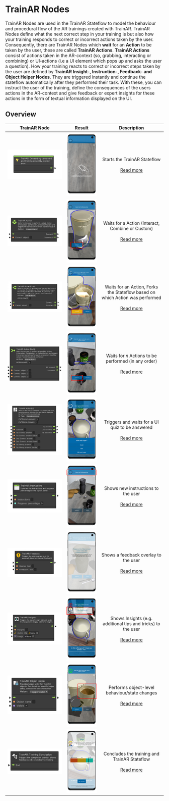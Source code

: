 # TrainAR Nodes

TrainAR Nodes are used in the TrainAR Stateflow to model the behaviour and procedural flow of the AR trainings created with TrainAR. TrainAR Nodes define what the next correct step in your training is but also how your training responds to correct or incorrect actions taken by the user. Consequently, there are TrainAR Nodes which **wait** for an **Action** to be taken by the user, these are called **TrainAR Actions**. **TrainAR Actions** consist of actions taken in the AR-context (so, grabbing, interacting or combining) or UI-actions (i.e a UI element which pops up and asks the user a question). How your training reacts to correct or incorrect steps taken by the user are defined by **TrainAR Insight-, Instruction-, Feedback- and Object Helper Nodes**. They are triggered instantly and continue the stateflow automatically after they performed their task. With these, you can instruct the user of the training, define the consequences of the users actions in the AR-context and give feedback or expert insights for these actions in the form of textual information displayed on the UI.

## Overview

| TrainAR Node | Result | Description |
| :----------------------: |:-------------------------:| :-------------------:|
|![](../resources/StartEvent.png)|<img src="../resources/TrainAR_Training_Onboarding.png" alt="drawing" width="300"/>|Starts the TrainAR Stateflow<br/><br/>[Read more](StartTrainingNode.html)|
|![](../resources/Action.PNG)|<img src="../resources/TrainAR_Training_Action.png" alt="drawing" width="250"/>|Waits for a Action (Interact, Combine or Custom)<br/><br/>[Read more](ActionNodes.html)|
|![](../resources/ActionFork.PNG)|<img src="../resources/TrainAR_Training_Action2.png" alt="drawing" width="250"/>|Waits for an Action, Forks the Stateflow based on which Action was performed<br/><br/>[Read more](ActionNodes.html)|
|![](../resources/ActionMulti_2.PNG)|<img src="../resources/TrainAR_Training_Action3.png" alt="drawing" width="250"/>|Waits for _n_ Actions to be performed (in any order)<br/><br/>[Read more](ActionNodes.html)|
|![](../resources/ActionUI_Questionnaire.PNG)|<img src="../resources/TrainAR_Training_Questionnaire.png" alt="drawing" width="250"/>|Triggers and waits for a UI quiz to be answered<br/><br/>[Read more](UIActionNodes.html)|
|![](../resources/instructions.PNG)|<img src="../resources/TrainAR_Training_Instructions.png" alt="drawing" width="250"/>|Shows new instructions to the user<br/><br/>[Read more](InstructionNode.html)|
|![](../resources/Feedback.png)|<img src="../resources/TrainAR_Training_Feedback.png" alt="drawing" width="250"/>|Shows a feedback overlay to the user<br/><br/>[Read more](FeedbackNode.html)|
|![](../resources/Insights.PNG)|<img src="../resources/TrainAR_Training_Insights.png" alt="drawing" width="250"/>|Shows Insights (e.g. additional tips and tricks) to the user<br/><br/>[Read more](InsightNode.html)|
|![](../resources/ObjectHelper.png)|<img src="../resources/TrainAR_Training_ObjectHelper.png" alt="drawing" width="250"/>|Performs object-level behaviour/state changes<br/><br/>[Read more](ObjectHelperNode.html)|
|![](../resources/TrainingConclusion.PNG)|<img src="../resources/TrainAR_Training_TrainingAssessment.png" alt="drawing" width="250"/>|Concludes the training and TrainAR Stateflow<br/><br/>[Read more](TrainingConclusionNode.html)|
